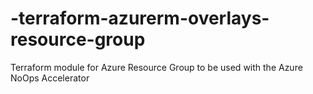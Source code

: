 # -terraform-azurerm-overlays-resource-group
Terraform module for Azure Resource Group to be used with the Azure NoOps Accelerator
